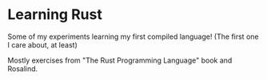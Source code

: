 # Learning Rust

Some of my experiments learning my first compiled language! (The first one I care about, at least)

Mostly exercises from "The Rust Programming Language" book and Rosalind.
